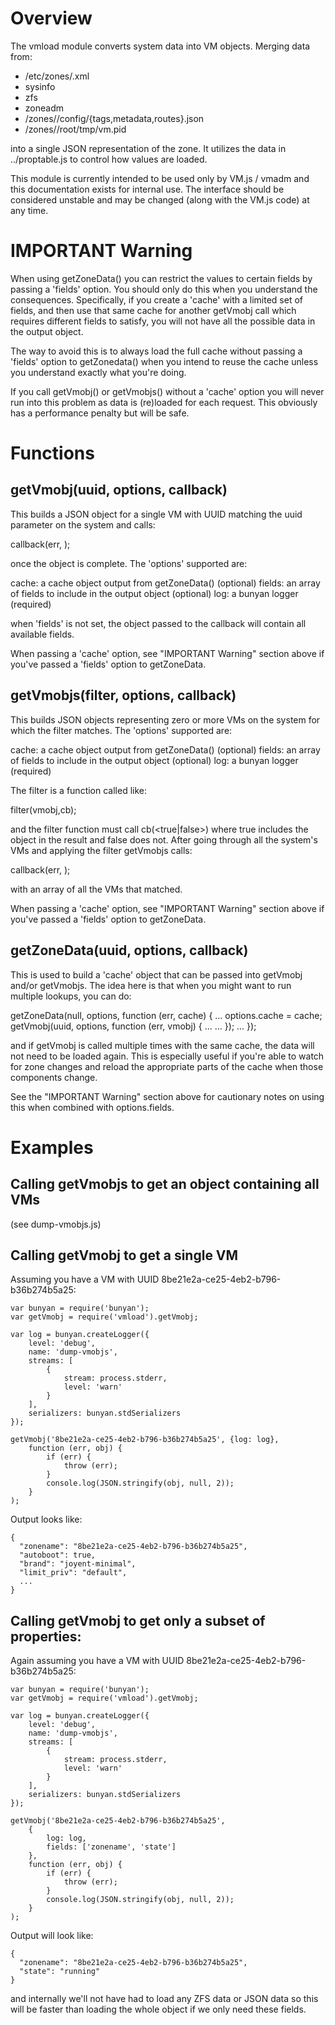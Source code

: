# Overview

The vmload module converts system data into VM objects. Merging data from:

 * /etc/zones/<zonename>.xml
 * sysinfo
 * zfs
 * zoneadm
 * /zones/<zonename>/config/{tags,metadata,routes}.json
 * /zones/<zonename>/root/tmp/vm.pid

into a single JSON representation of the zone. It utilizes the data in
../proptable.js to control how values are loaded.

This module is currently intended to be used only by VM.js / vmadm and this
documentation exists for internal use. The interface should be considered
unstable and may be changed (along with the VM.js code) at any time.


# IMPORTANT Warning

When using getZoneData() you can restrict the values to certain fields by
passing a 'fields' option. You should only do this when you understand the
consequences. Specifically, if you create a 'cache' with a limited set of
fields, and then use that same cache for another getVmobj call which requires
different fields to satisfy, you will not have all the possible data in the
output object.

The way to avoid this is to always load the full cache without passing a
'fields' option to getZonedata() when you intend to reuse the cache unless you
understand exactly what you're doing.

If you call getVmobj() or getVmobjs() without a 'cache' option you will never
run into this problem as data is (re)loaded for each request. This obviously
has a performance penalty but will be safe.


# Functions

## getVmobj(uuid, options, callback)

This builds a JSON object for a single VM with UUID matching the uuid parameter
on the system and calls:

  callback(err, <object>);

once the object is complete. The 'options' supported are:

  cache: a cache object output from getZoneData() (optional)
  fields: an array of fields to include in the output object (optional)
  log: a bunyan logger (required)

when 'fields' is not set, the object passed to the callback will contain all
available fields.

When passing a 'cache' option, see "IMPORTANT Warning" section above if you've
passed a 'fields' option to getZoneData.


## getVmobjs(filter, options, callback)

This builds JSON objects representing zero or more VMs on the system for which
the filter matches. The 'options' supported are:

  cache: a cache object output from getZoneData() (optional)
  fields: an array of fields to include in the output object (optional)
  log: a bunyan logger (required)

The filter is a function called like:

  filter(vmobj,cb);

and the filter function must call cb(<true|false>) where true includes the
object in the result and false does not. After going through all the system's
VMs and applying the filter getVmobjs calls:

  callback(err, <array of VM objects>);

with an array of all the VMs that matched.

When passing a 'cache' option, see "IMPORTANT Warning" section above if you've
passed a 'fields' option to getZoneData.

## getZoneData(uuid, options, callback)

This is used to build a 'cache' object that can be passed into getVmobj and/or
getVmobjs. The idea here is that when you might want to run multiple lookups,
you can do:

 getZoneData(null, options, function (err, cache) {
     ...
     options.cache = cache;
     getVmobj(uuid, options, function (err, vmobj) {
         ...
         <do something with vmobj>
         ...
     });
     ...
 });

and if getVmobj is called multiple times with the same cache, the data will not
need to be loaded again. This is especially useful if you're able to watch for
zone changes and reload the appropriate parts of the cache when those components
change.

See the "IMPORTANT Warning" section above for cautionary notes on using this when
combined with options.fields.

# Examples

## Calling getVmobjs to get an object containing all VMs

(see dump-vmobjs.js)

## Calling getVmobj to get a single VM

Assuming you have a VM with UUID 8be21e2a-ce25-4eb2-b796-b36b274b5a25:

    var bunyan = require('bunyan');
    var getVmobj = require('vmload').getVmobj;

    var log = bunyan.createLogger({
        level: 'debug',
        name: 'dump-vmobjs',
        streams: [
            {
                stream: process.stderr,
                level: 'warn'
            }
        ],
        serializers: bunyan.stdSerializers
    });

    getVmobj('8be21e2a-ce25-4eb2-b796-b36b274b5a25', {log: log},
        function (err, obj) {
            if (err) {
                throw (err);
            }
            console.log(JSON.stringify(obj, null, 2));
        }
    );

Output looks like:

    {
      "zonename": "8be21e2a-ce25-4eb2-b796-b36b274b5a25",
      "autoboot": true,
      "brand": "joyent-minimal",
      "limit_priv": "default",
      ...
    }

## Calling getVmobj to get only a subset of properties:

Again assuming you have a VM with UUID 8be21e2a-ce25-4eb2-b796-b36b274b5a25:

    var bunyan = require('bunyan');
    var getVmobj = require('vmload').getVmobj;

    var log = bunyan.createLogger({
        level: 'debug',
        name: 'dump-vmobjs',
        streams: [
            {
                stream: process.stderr,
                level: 'warn'
            }
        ],
        serializers: bunyan.stdSerializers
    });

    getVmobj('8be21e2a-ce25-4eb2-b796-b36b274b5a25',
        {
            log: log,
            fields: ['zonename', 'state']
        },
        function (err, obj) {
            if (err) {
                throw (err);
            }
            console.log(JSON.stringify(obj, null, 2));
        }
    );

Output will look like:

    {
      "zonename": "8be21e2a-ce25-4eb2-b796-b36b274b5a25",
      "state": "running"
    }

and internally we'll not have had to load any ZFS data or JSON data so this
will be faster than loading the whole object if we only need these fields.
